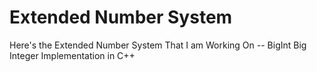 # Extended Number System
Here's the Extended Number System That I am Working On
-- BigInt
Big Integer Implementation in C++
